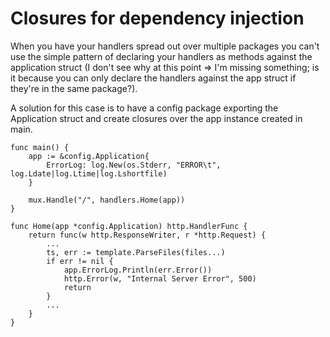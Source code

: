# Closures for dependency injection

When you have your handlers spread out over multiple packages you can't use the
simple pattern of declaring your handlers as methods against the application
struct (I don't see why at this point => I'm missing something; is it because
you can only declare the handlers against the app struct if they're in the same package?).

A solution for this case is to have a config package exporting the Application
struct and create closures over the app instance created in main.

```
func main() {
    app := &config.Application{
        ErrorLog: log.New(os.Stderr, "ERROR\t", log.Ldate|log.Ltime|log.Lshortfile)
    }

    mux.Handle("/", handlers.Home(app))
}
```

```
func Home(app *config.Application) http.HandlerFunc {
    return func(w http.ResponseWriter, r *http.Request) {
        ...
        ts, err := template.ParseFiles(files...)
        if err != nil {
            app.ErrorLog.Println(err.Error())
            http.Error(w, "Internal Server Error", 500)
            return
        }
        ...
    }
}
```